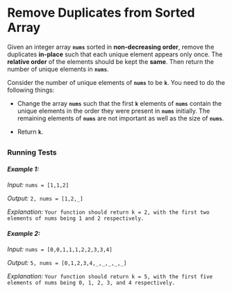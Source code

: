 
# Remove Duplicates from Sorted Array

Given an integer array **`nums`** sorted in **non-decreasing order**, remove the duplicates **in-place** such that each unique element appears only once. The **relative order** of the elements should be kept the **same**. Then return the number of unique elements in **`nums`**.

Consider the number of unique elements of **`nums`** to be **`k`**. You need to do the following things:

* Change the array **`nums`** such that the first **`k`** elements of **`nums`** contain the unique elements in the order they were present in **`nums`** initially. The remaining elements of **`nums`** are not important as well as the size of **`nums`**.

* Return **`k`**.

##
### Running Tests

#### ***Example 1:***

*Input:* `nums = [1,1,2]`

*Output:* `2, nums = [1,2,_]`

*Explanation:* `Your function should return k = 2, with the first two elements of nums being 1 and 2 respectively.`

#### ***Example 2:***

*Input:* `nums = [0,0,1,1,1,2,2,3,3,4]`

*Output:* `5, nums = [0,1,2,3,4,_,_,_,_,_]`

*Explanation:* `Your function should return k = 5, with the first five elements of nums being 0, 1, 2, 3, and 4 respectively.`
